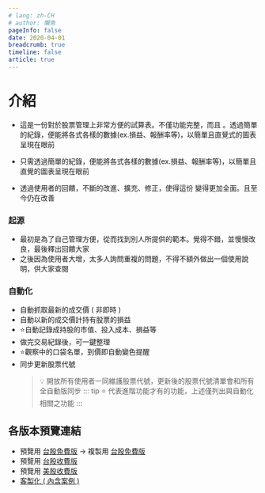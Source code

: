 ```yaml
---
# lang: zh-CH
# author: 懶魚
pageInfo: false
date: 2020-04-01
breadcrumb: true
timeline: false
article: true
---
```

# 介紹

 - 這是一份對於股票管理上非常方便的試算表。不僅功能完整，而且 <Badge text="自動化" vertical="middle"/>。透過簡單的紀錄，便能將各式各樣的數據(ex.損益、報酬率等)，以簡單且直覺式的圖表呈現在眼前

 - 只需透過簡單的紀錄，便能將各式各樣的數據(ex.損益、報酬率等)，以簡單且直覺的圖表呈現在眼前

 - 透過使用者的回饋，不斷的改進、擴充、修正，使得這份 <Badge text="全自動股票管理表" vertical="middle"/> 變得更加全面。且至今仍在改善

### 起源

 - 最初是為了自己管理方便，從而找到別人所提供的範本。覺得不錯，並慢慢改良，最後釋出回饋大家
 - 之後因為使用者大增，太多人詢問重複的問題，不得不額外做出一個使用說明，供大家查閱

### 自動化

 - 自動抓取最新的成交價 ( 非即時 )
 - 自動以新的成交價計持有股票的損益
 - ⭐自動記錄成持股的市值、投入成本、損益等
 - 做完交易紀錄後，可一鍵整理
 - ⭐觀察中的口袋名單，到價即自動變色提醒
 - 同步更新股票代號
    > 💡 開放所有使用者一同維護股票代號，更新後的股票代號清單會和所有全自動版同步
 ::: tip
   ⭐ 代表進階功能才有的功能，上述僅列出與自動化相關之功能
 :::

## 各版本預覽連結

- 預覽用 [台股免費版](https://docs.google.com/spreadsheets/d/1ykPXyjFSCEZon7MEuOiDpEK1hdW1JQH5VGCnbtaAmDQ) →
  複製用 [台股免費版](https://docs.google.com/spreadsheets/d/1rchpA3W-BlDn8BZOhQ1uiUPnuHLb4UZ65iLzjHb-cp0)
- 預覽用 [台股收費版](https://docs.google.com/spreadsheets/d/1HQE6sgELw7jaiaUFFG-Rlf1bIdRpr4RNo1d43duKRr8)
- 預覽用 [美股收費版](https://docs.google.com/spreadsheets/d/1tRNgBzPeiY8uIptyv7b59INGh-3ffm-yWGMO9GR77ak)
- [客製化 ( 內含案例 )](/Version/客製化.md)
